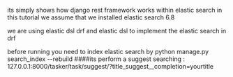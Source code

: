 its simply shows  how django rest framework works within elastic search
in this tutorial we assume that we installed elastic search 6.8

we are using elastic dsl drf and elastic dsl to implement the elastic search in drf

before running you need to index  elastic search by  python manage.py search_index --rebuild
####its perform a suggest searching :
127.0.0.1:8000/tasker/task/suggest/?title_suggest__completion=yourtitle
